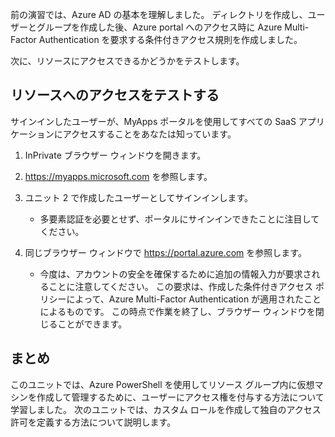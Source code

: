 前の演習では、Azure AD の基本を理解しました。 ディレクトリを作成し、ユーザーとグループを作成した後、Azure portal へのアクセス時に Azure Multi-Factor Authentication を要求する条件付きアクセス規則を作成しました。

次に、リソースにアクセスできるかどうかをテストします。

## <a name="test-access-to-resources"></a>リソースへのアクセスをテストする

サインインしたユーザーが、MyApps ポータルを使用してすべての SaaS アプリケーションにアクセスすることをあなたは知っています。

1. InPrivate ブラウザー ウィンドウを開きます。

1. https://myapps.microsoft.com を参照します。

1. ユニット 2 で作成したユーザーとしてサインインします。

   * 多要素認証を必要とせず、ポータルにサインインできたことに注目してください。

1. 同じブラウザー ウィンドウで https://portal.azure.com を参照します。

   * 今度は、アカウントの安全を確保するために追加の情報入力が要求されることに注意してください。 この要求は、作成した条件付きアクセス ポリシーによって、Azure Multi-Factor Authentication が適用されたことによるものです。 この時点で作業を終了し、ブラウザー ウィンドウを閉じることができます。

## <a name="summary"></a>まとめ

このユニットでは、Azure PowerShell を使用してリソース グループ内に仮想マシンを作成して管理するために、ユーザーにアクセス権を付与する方法について学習しました。 次のユニットでは、カスタム ロールを作成して独自のアクセス許可を定義する方法について説明します。